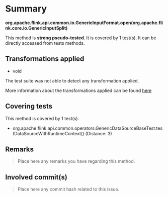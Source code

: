 # Summary
**org.apache.flink.api.common.io.GenericInputFormat.open(org.apache.flink.core.io.GenericInputSplit)**

This method is **strong pseudo-tested**.
It is covered by 1 test(s). It can be directly accessed from tests methods.


## Transformations applied

- void


The test suite was not able to detect any transformation applied.

More information about the transformations applied can be found [here](https://github.com/STAMP-project/pitest-descartes)

## Covering tests
This method is covered by 1 test(s).
* org.apache.flink.api.common.operators.GenericDataSourceBaseTest.testDataSourceWithRuntimeContext() (Distance: 3)


## Remarks
> Place here any remarks you have regarding this method.

## Involved commit(s)

> Place here any commit hash related to this issue.
